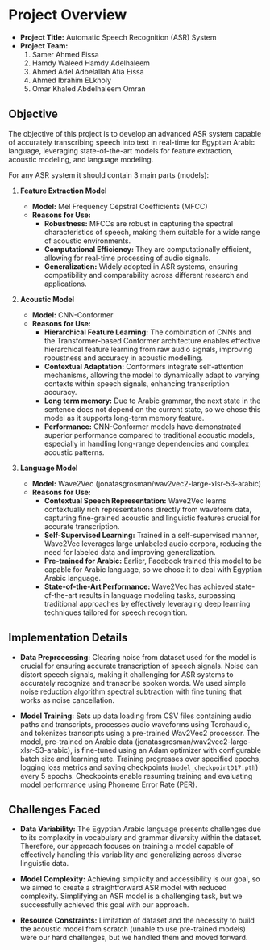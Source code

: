 # Project Overview

- **Project Title:** Automatic Speech Recognition (ASR) System
- **Project Team:**
  1. Samer Ahmed Eissa
  2. Hamdy Waleed Hamdy Adelhaleem
  3. Ahmed Adel Adbelallah Atia Eissa
  4. Ahmed Ibrahim ELkholy
  5. Omar Khaled Abdelhaleem Omran

## Objective

The objective of this project is to develop an advanced ASR system capable of accurately transcribing speech into text in real-time for Egyptian Arabic language, leveraging state-of-the-art models for feature extraction, acoustic modeling, and language modeling.

For any ASR system it should contain 3 main parts (models):
1. **Feature Extraction Model**
   - **Model:** Mel Frequency Cepstral Coefficients (MFCC)
   - **Reasons for Use:**
     - **Robustness:** MFCCs are robust in capturing the spectral characteristics of speech, making them suitable for a wide range of acoustic environments.
     - **Computational Efficiency:** They are computationally efficient, allowing for real-time processing of audio signals.
     - **Generalization:** Widely adopted in ASR systems, ensuring compatibility and comparability across different research and applications.

2. **Acoustic Model**
   - **Model:** CNN-Conformer
   - **Reasons for Use:**
     - **Hierarchical Feature Learning:** The combination of CNNs and the Transformer-based Conformer architecture enables effective hierarchical feature learning from raw audio signals, improving robustness and accuracy in acoustic modelling.
     - **Contextual Adaptation:** Conformers integrate self-attention mechanisms, allowing the model to dynamically adapt to varying contexts within speech signals, enhancing transcription accuracy.
     - **Long term memory:** Due to Arabic grammar, the next state in the sentence does not depend on the current state, so we chose this model as it supports long-term memory feature.
     - **Performance:** CNN-Conformer models have demonstrated superior performance compared to traditional acoustic models, especially in handling long-range dependencies and complex acoustic patterns.

3. **Language Model**
   - **Model:** Wave2Vec (jonatasgrosman/wav2vec2-large-xlsr-53-arabic)
   - **Reasons for Use:**
     - **Contextual Speech Representation:** Wave2Vec learns contextually rich representations directly from waveform data, capturing fine-grained acoustic and linguistic features crucial for accurate transcription.
     - **Self-Supervised Learning:** Trained in a self-supervised manner, Wave2Vec leverages large unlabeled audio corpora, reducing the need for labeled data and improving generalization.
     - **Pre-trained for Arabic:** Earlier, Facebook trained this model to be capable for Arabic language, so we chose it to deal with Egyptian Arabic language.
     - **State-of-the-Art Performance:** Wave2Vec has achieved state-of-the-art results in language modeling tasks, surpassing traditional approaches by effectively leveraging deep learning techniques tailored for speech recognition.

## Implementation Details

- **Data Preprocessing:** Clearing noise from dataset used for the model is crucial for ensuring accurate transcription of speech signals. Noise can distort speech signals, making it challenging for ASR systems to accurately recognize and transcribe spoken words. We used simple noise reduction algorithm spectral subtraction with fine tuning that works as noise cancellation.

- **Model Training:** Sets up data loading from CSV files containing audio paths and transcripts, processes audio waveforms using Torchaudio, and tokenizes transcripts using a pre-trained Wav2Vec2 processor. The model, pre-trained on Arabic data (jonatasgrosman/wav2vec2-large-xlsr-53-arabic), is fine-tuned using an Adam optimizer with configurable batch size and learning rate. Training progresses over specified epochs, logging loss metrics and saving checkpoints (`model_checkpointD17.pth`) every 5 epochs. Checkpoints enable resuming training and evaluating model performance using Phoneme Error Rate (PER).

## Challenges Faced

- **Data Variability:** The Egyptian Arabic language presents challenges due to its complexity in vocabulary and grammar diversity within the dataset. Therefore, our approach focuses on training a model capable of effectively handling this variability and generalizing across diverse linguistic data.

- **Model Complexity:** Achieving simplicity and accessibility is our goal, so we aimed to create a straightforward ASR model with reduced complexity. Simplifying an ASR model is a challenging task, but we successfully achieved this goal with our approach.

- **Resource Constraints:** Limitation of dataset and the necessity to build the acoustic model from scratch (unable to use pre-trained models) were our hard challenges, but we handled them and moved forward.
